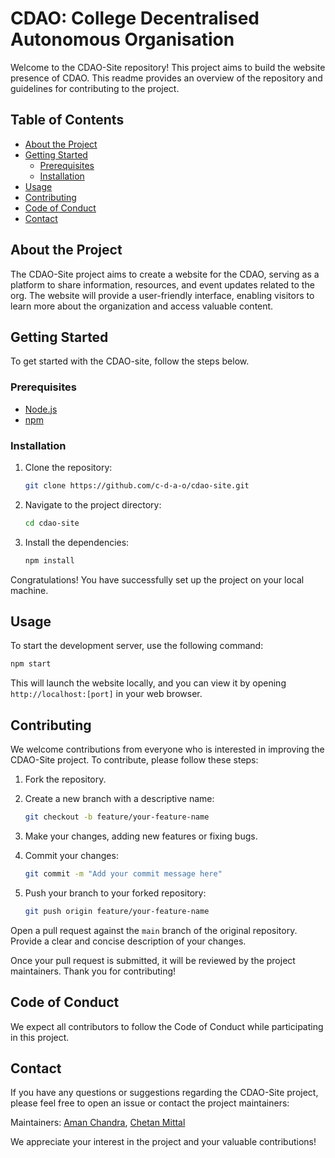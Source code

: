 # CDAO: College Decentralised Autonomous Organisation

Welcome to the CDAO-Site repository! This project aims to build the website presence of CDAO. This readme provides an overview of the repository and guidelines for contributing to the project.

## Table of Contents

- [About the Project](#about-the-project)
- [Getting Started](#getting-started)
  - [Prerequisites](#prerequisites)
  - [Installation](#installation)
- [Usage](#usage)
- [Contributing](#contributing)
- [Code of Conduct](#code-of-conduct)
- [Contact](#contact)

## About the Project

The CDAO-Site project aims to create a website for the CDAO, serving as a platform to share information, resources, and event updates related to the org. The website will provide a user-friendly interface, enabling visitors to learn more about the organization and access valuable content.

## Getting Started

To get started with the CDAO-site, follow the steps below.

### Prerequisites

- [Node.js](https://nodejs.org/)
- [npm](https://www.npmjs.com/)

### Installation

1. Clone the repository:

   ```bash
   git clone https://github.com/c-d-a-o/cdao-site.git
   ```
2. Navigate to the project directory:

   ```bash
   cd cdao-site
   ```
3. Install the dependencies:

   ```bash
   npm install
   ```
Congratulations! You have successfully set up the project on your local machine.
   
## Usage

To start the development server, use the following command:

```bash
npm start
```
This will launch the website locally, and you can view it by opening `http://localhost:[port]` in your web browser.

## Contributing

We welcome contributions from everyone who is interested in improving the CDAO-Site project. To contribute, please follow these steps:

1. Fork the repository.

2. Create a new branch with a descriptive name:

   ```bash
   git checkout -b feature/your-feature-name
   ```
3. Make your changes, adding new features or fixing bugs.

4. Commit your changes:

   ```bash
   git commit -m "Add your commit message here"
   ```

5. Push your branch to your forked repository:

   ```bash
   git push origin feature/your-feature-name
   ```
Open a pull request against the `main` branch of the original repository. Provide a clear and concise description of your changes.

Once your pull request is submitted, it will be reviewed by the project maintainers. Thank you for contributing!

## Code of Conduct
We expect all contributors to follow the Code of Conduct while participating in this project.

## Contact
If you have any questions or suggestions regarding the CDAO-Site project, please feel free to open an issue or contact the project maintainers:

Maintainers: 
      [Aman Chandra](github.com/acdevs), 
      [Chetan Mittal](github.com/ichetanmittal)
      
We appreciate your interest in the project and your valuable contributions!


